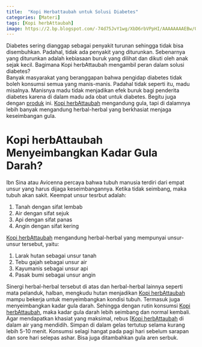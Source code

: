 ```yaml
---
title:  "Kopi Herbattaubah untuk Solusi Diabetes"
categories: [Materi]
tags: [Kopi herbAttaubah]
image: https://2.bp.blogspot.com/-74d75JvY1wg/XbD6rbVPpHI/AAAAAAAAEBw/QfI0CzOM4XsLLMPv3NunfucnmL_aamWiwCKgBGAsYHg/s1600/201910-mho-kopi-herbattaubah-diabetes.png
---
```


<div>Diabetes sering dianggap sebagai penyakit turunan sehingga tidak bisa disembuhkan. Padahal, tidak ada penyakit yang diturunkan. Sebenarnya yang diturunkan adalah kebiasaan buruk yang dilihat dan dikuti oleh anak sejak kecil. Bagimana Kopi herbAttaubah mengambil peran dalam solusi diabetes?</div>

<div>Banyak masyarakat yang beranggapan bahwa pengidap diabetes tidak boleh konsumsi semua yang manis-manis. Padahal tidak seperti itu, madu misalnya. Manisnya madu tidak menjadikan efek buruk bagi penderita diabetes karena di dalam madu ada obat untuk diabetes. Begitu juga dengan <a href="/produk" title="Produk herbAttaubah">produk</a> ini. <a href="/posts/kopi-herbattaubah" title="Kopi herbAttaubah">Kopi herbAttaubah</a> mengandung gula, tapi di dalamnya lebih banyak mengandung herbal-herbal yang berkhasiat menjaga keseimbangan gula.

<h1>Kopi herbAttaubah Menyeimbangkan Kadar Gula Darah?</h1>

<div>Ibn Sina atau Avicenna percaya bahwa tubuh manusia terdiri dari empat unsur yang harus dijaga keseimbangannya. Ketika tidak seimbang, maka tubuh akan sakit. Keempat unsur tesrbut adalah:</div>

<ol><li>Tanah dengan sifat lembab</li>
<li>Air dengan sifat sejuk</li>
<li>Api dengan sifat panas</li>
<li>Angin dengan sifat kering</li></ol>

<a href="/posts/kopi-herbattaubah" title="Kopi herbAttaubah">Kopi herbAttaubah</a> mengandung herbal-herbal yang mempunyai unsur-unsur tersebut, yaitu:</div>

<ol><li>Larak hutan sebagai unsur tanah</li>
<li>Tebu gajah sebagai unsur air</li>
<li>Kayumanis sebagai unsur api</li>
<li>Pasak bumi sebagai unsur angin</li></ol>

<div>Sinergi herbal-herbal tersebut di atas dan herbal-herbal lainnya seperti mata pelanduk, halban, mengkudu hutan menjadikan <a href="/posts/kopi-herbattaubah" title="Kopi herbAttaubah">Kopi herbAttaubah</a> mampu bekerja untuk menyeimbangkan kondisi tubuh. Termasuk juga menyeimbangkan kadar gula darah. Sehingga dengan rutin konsumsi <a href="/posts/kopi-herbattaubah" title="Kopi herbAttaubah">Kopi herbAttaubah</a>, maka kadar gula darah lebih seimbang dan normal kembali.</div>

<div>Agar mendapatkan khasiat yang maksimal, rebus [<a href="/posts/kopi-herbattaubah" title="Kopi herbAttaubah">Kopi herbAttaubah</a> di dalam air yang mendidih. Simpan di dalam gelas tertutup selama kurang lebih 5-10 menit. Konsumsi selagi hangat pada pagi hari sebelum sarapan dan sore hari selepas ashar. Bisa juga ditambahkan gula aren serbuk.</div>